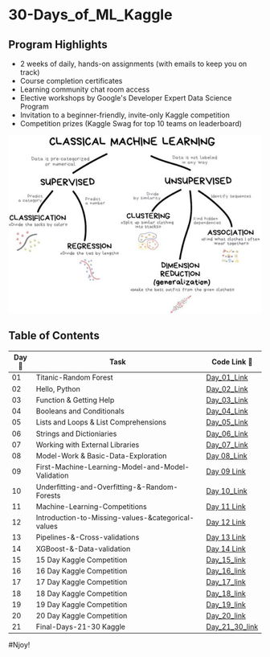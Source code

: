 # 30-Days_of_ML_Kaggle

## Program Highlights

* 2 weeks of daily, hands-on assignments (with emails to keep you on track)
* Course completion certificates
* Learning community chat room access
* Elective workshops by Google's Developer Expert Data Science Program
* Invitation to a beginner-friendly, invite-only Kaggle competition
* Competition prizes (Kaggle Swag for top 10 teams on leaderboard)

![Image1](https://github.com/Anuragtsl/30-Days_of_ML_Kaggle/blob/main/ml.jpeg)

## Table of Contents

|Day📆 |Task |Code Link 🔗|
|------|-----|--------|
|01|Titanic-Random Forest|[Day_01_Link](https://github.com/Anuragtsl/30-Days_of_ML_Kaggle/tree/main/1-Day-Titanic-Random-Forest)|
|02|Hello, Python|[Day_02_Link](https://github.com/Anuragtsl/30-Days_of_ML_Kaggle/tree/main/2-Day-Hello-Python)|
|03|Function & Getting Help|[Day_03_Link](https://github.com/Anuragtsl/30-Days_of_ML_Kaggle/tree/main/3-Day-Functions-and-Getting-Help)|
|04|Booleans and Conditionals|[Day_04_Link](https://github.com/Anuragtsl/30-Days_of_ML_Kaggle/tree/main/4-Day-Booleans-and-Conditionals)|
|05|Lists and Loops & List Comprehensions|[Day_05_Link](https://github.com/Anuragtsl/30-Days_of_ML_Kaggle/tree/main/5-Day-Lists-and-Loops-and-List-Comprehensions)|
|06|Strings and Dictioniaries|[Day_06_Link](https://github.com/Anuragtsl/30-Days_of_ML_Kaggle/tree/main/6-Day-Strings-and-Dictionaries)|
|07|Working with External Libraries|[Day_07_Link](https://github.com/Anuragtsl/30-Days_of_ML_Kaggle/tree/main/7-Day-Working-with-External-Libraries)|
|08|Model-Work & Basic-Data-Exploration|[Day 08_Link](https://github.com/Anuragtsl/30-Days_of_ML_Kaggle/tree/main/8-Day-Model-Work%20%26%20Basic-Data-Exploration)|
|09|First-Machine-Learning-Model-and-Model-Validation|[Day 09 Link](https://github.com/Anuragtsl/30-Days_of_ML_Kaggle/tree/main/9-Day-First-Machine-Learning-Model-and-Model-Validation)|
|10|Underfitting-and-Overfitting-&-Random-Forests|[Day 10_Link](https://github.com/Anuragtsl/30-Days_of_ML_Kaggle/tree/main/10-Day-Underfitting-and-Overfitting-%26-Random-Forests)|
|11|Machine-Learning-Competitions|[Day 11 Link](https://github.com/Anuragtsl/30-Days_of_ML_Kaggle/tree/main/11-Machine-Learning-Competitions)|
|12|Introduction-to-Missing-values-&categorical-values|[Day 12 Link](https://github.com/Anuragtsl/30-Days_of_ML_Kaggle/tree/main/12-Introduction-to-Missing-values-%26categorical-values)|
|13|Pipelines-&-Cross-validations|[Day 13 Link](https://github.com/Anuragtsl/30-Days_of_ML_Kaggle/tree/main/13-Pipelines-%26-Cross-validations)|
|14|XGBoost-&-Data-validation|[Day 14 Link](https://github.com/Anuragtsl/30-Days_of_ML_Kaggle/tree/main/14-XGBoost-%26-Data-validation)|
|15|15 Day Kaggle Competition|[Day_15_link](https://github.com/Anuragtsl/30-Days_of_ML_Kaggle/tree/main/15-Day-Kaggle-Competition)|
|16|16 Day Kaggle Competition|[Day_16_link](https://github.com/Anuragtsl/30-Days_of_ML_Kaggle/tree/main/16-Day-Kaggle-Competition)|
|17|17 Day Kaggle Competition|[Day_17_link](https://github.com/Anuragtsl/30-Days_of_ML_Kaggle/tree/main/17-Day-Kaggle-Competition)|
|18|18 Day Kaggle Competition|[Day_18_link](https://github.com/Anuragtsl/30-Days_of_ML_Kaggle/tree/main/18-Day-Kaggle-Competition-Automobile)|
|19|19 Day Kaggle Competition|[Day_19_link](https://github.com/Anuragtsl/30-Days_of_ML_Kaggle/tree/main/19-Day-Kaggle-Competition)|
|20|20 Day Kaggle Competition|[Day_20_link](https://github.com/Anuragtsl/30-Days_of_ML_Kaggle/tree/main/20-Day-Kaggle-Competition)|
|21|Final-Days-21-30 Kaggle|[Day_21_30_link](https://github.com/Anuragtsl/30-Days_of_ML_Kaggle/tree/main/Final-Days-21-30)|


#Njoy!
